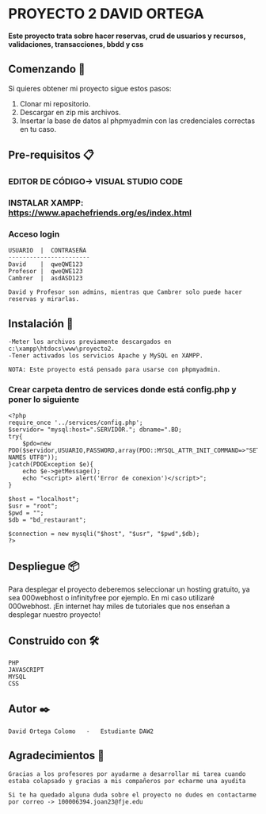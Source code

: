 # PROYECTO 2 DAVID ORTEGA

**Este proyecto trata sobre hacer reservas, crud de usuarios y recursos, validaciones, transacciones, bbdd y css**

## Comenzando 🚀

Si quieres obtener mi proyecto sigue estos pasos:

1. Clonar mi repositorio.
2. Descargar en zip mis archivos.
3. Insertar la base de datos al phpmyadmin con las credenciales correctas en tu caso.


## Pre-requisitos 📋

### EDITOR DE CÓDIGO-> VISUAL STUDIO CODE
### INSTALAR XAMPP: https://www.apachefriends.org/es/index.html

### Acceso login
```
USUARIO  |  CONTRASEÑA
-----------------------
David    |  qweQWE123   
Profesor |  qweQWE123
Cambrer  |  asdASD123

David y Profesor son admins, mientras que Cambrer solo puede hacer reservas y mirarlas.
```

## Instalación 🔧
```
-Meter los archivos previamente descargados en c:\xampp\htdocs\www\proyecto2.
-Tener activados los servicios Apache y MySQL en XAMPP.

NOTA: Este proyecto está pensado para usarse con phpmyadmin.
```
### Crear carpeta dentro de services donde está config.php y poner lo siguiente
```
<?php
require_once '../services/config.php';
$servidor= "mysql:host=".SERVIDOR."; dbname=".BD; 
try{
    $pdo=new PDO($servidor,USUARIO,PASSWORD,array(PDO::MYSQL_ATTR_INIT_COMMAND=>"SET NAMES UTF8"));
}catch(PDOException $e){
    echo $e->getMessage();
    echo "<script> alert('Error de conexion')</script>";
}

$host = "localhost";
$usr = "root";
$pwd = "";
$db = "bd_restaurant";

$connection = new mysqli("$host", "$usr", "$pwd",$db);
?>
```

## Despliegue 📦

Para desplegar el proyecto deberemos seleccionar un hosting gratuito, ya sea 000webhost o infinityfree por ejemplo. En mi caso utilizaré 000webhost.
¡En internet hay miles de tutoriales que nos enseñan a desplegar nuestro proyecto!
## Construido con 🛠️

    PHP 
    JAVASCRIPT
    MYSQL
    CSS

## Autor ✒️

    David Ortega Colomo   -   Estudiante DAW2

## Agradecimientos 🍺

    Gracias a los profesores por ayudarme a desarrollar mi tarea cuando estaba colapsado y gracias a mis compañeros por echarme una ayudita

    Si te ha quedado alguna duda sobre el proyecto no dudes en contactarme por correo -> 100006394.joan23@fje.edu
